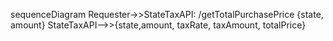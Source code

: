 sequenceDiagram
    Requester->>StateTaxAPI: /getTotalPurchasePrice {state, amount}
    StateTaxAPI-->>{state,amount, taxRate, taxAmount, totalPrice}
